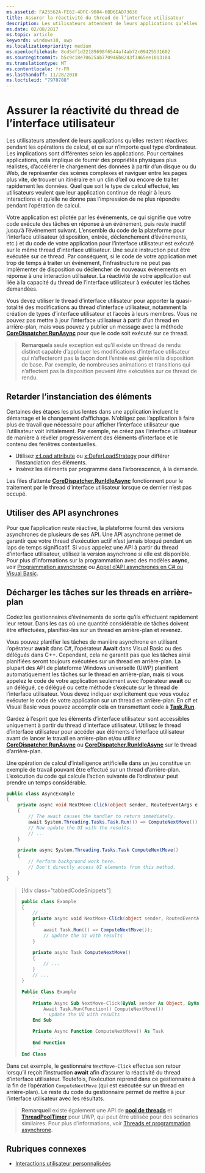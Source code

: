 ```yaml
---
ms.assetid: FA25562A-FE62-4DFC-9084-6BD6EAD73636
title: Assurer la réactivité du thread de l’interface utilisateur
description: Les utilisateurs attendent de leurs applications qu’elles restent réactives pendant les opérations de calcul, et ce sur n’importe quel type d’ordinateur.
ms.date: 02/08/2017
ms.topic: article
keywords: windows10, uwp
ms.localizationpriority: medium
ms.openlocfilehash: 8cd5df1d22189698f6544af4ab72c09425531602
ms.sourcegitcommit: b5c9c18e70625ab770946b8243f3465ee1013184
ms.translationtype: MT
ms.contentlocale: fr-FR
ms.lasthandoff: 11/28/2018
ms.locfileid: "7978788"
---
```

# <a name="keep-the-ui-thread-responsive"></a>Assurer la réactivité du thread de l’interface utilisateur


Les utilisateurs attendent de leurs applications qu’elles restent réactives pendant les opérations de calcul, et ce sur n’importe quel type d’ordinateur. Les implications sont différentes selon les applications. Pour certaines applications, cela implique de fournir des propriétés physiques plus réalistes, d’accélérer le chargement des données à partir d’un disque ou du Web, de représenter des scènes complexes et naviguer entre les pages plus vite, de trouver un itinéraire en un clin d’œil ou encore de traiter rapidement les données. Quel que soit le type de calcul effectué, les utilisateurs veulent que leur application continue de réagir à leurs interactions et qu’elle ne donne pas l’impression de ne plus répondre pendant l’opération de calcul.

Votre application est pilotée par les événements, ce qui signifie que votre code exécute des tâches en réponse à un événement, puis reste inactif jusqu’à l’événement suivant. L’ensemble du code de la plateforme pour l’interface utilisateur (disposition, entrée, déclenchement d’événements, etc.) et du code de votre application pour l’interface utilisateur est exécuté sur le même thread d’interface utilisateur. Une seule instruction peut être exécutée sur ce thread. Par conséquent, si le code de votre application met trop de temps à traiter un événement, l’infrastructure ne peut pas implémenter de disposition ou déclencher de nouveaux événements en réponse à une interaction utilisateur. La réactivité de votre application est liée à la capacité du thread de l’interface utilisateur à exécuter les tâches demandées.

Vous devez utiliser le thread d’interface utilisateur pour apporter la quasi-totalité des modifications au thread d’interface utilisateur, notamment la création de types d’interface utilisateur et l’accès à leurs membres. Vous ne pouvez pas mettre à jour l’interface utilisateur à partir d’un thread en arrière-plan, mais vous pouvez y publier un message avec la méthode [**CoreDispatcher.RunAsync**](https://msdn.microsoft.com/library/windows/apps/Hh750317) pour que le code soit exécuté sur ce thread.

> **Remarque**la seule exception est qu’il existe un thread de rendu distinct capable d’appliquer les modifications d’interface utilisateur qui n’affecteront pas la façon dont l’entrée est gérée ni la disposition de base. Par exemple, de nombreuses animations et transitions qui n’affectent pas la disposition peuvent être exécutées sur ce thread de rendu.

## <a name="delay-element-instantiation"></a>Retarder l’instanciation des éléments

Certaines des étapes les plus lentes dans une application incluent le démarrage et le changement d’affichage. N’obligez pas l’application à faire plus de travail que nécessaire pour afficher l’interface utilisateur que l’utilisateur voit initialement. Par exemple, ne créez pas l’interface utilisateur de manière à révéler progressivement des éléments d’interface et le contenu des fenêtres contextuelles.

-   Utilisez [x:Load attribute](../xaml-platform/x-load-attribute.md) ou [x:DeferLoadStrategy](https://msdn.microsoft.com/library/windows/apps/Mt204785) pour différer l’instanciation des éléments.
-   Insérez les éléments par programme dans l’arborescence, à la demande.

Les files d’attente [**CoreDispatcher.RunIdleAsync**](https://msdn.microsoft.com/library/windows/apps/Hh967918) fonctionnent pour le traitement par le thread d’interface utilisateur lorsque ce dernier n’est pas occupé.

## <a name="use-asynchronous-apis"></a>Utiliser des API asynchrones

Pour que l’application reste réactive, la plateforme fournit des versions asynchrones de plusieurs de ses API. Une API asynchrone permet de garantir que votre thread d’exécution actif n’est jamais bloqué pendant un laps de temps significatif. Si vous appelez une API à partir du thread d’interface utilisateur, utilisez la version asynchrone si elle est disponible. Pour plus d’informations sur la programmation avec des modèles **async**, voir [Programmation asynchrone](https://msdn.microsoft.com/library/windows/apps/Mt187335) ou [Appel d’API asynchrones en C# ou Visual Basic](https://msdn.microsoft.com/library/windows/apps/Mt187337).

## <a name="offload-work-to-background-threads"></a>Décharger les tâches sur les threads en arrière-plan

Codez les gestionnaires d’événements de sorte qu’ils effectuent rapidement leur retour. Dans les cas où une quantité considérable de tâches doivent être effectuées, planifiez-les sur un thread en arrière-plan et revenez.

Vous pouvez planifier les tâches de manière asynchrone en utilisant l’opérateur **await** dans C#, l’opérateur **Await** dans Visual Basic ou des délégués dans C++. Cependant, cela ne garantit pas que les tâches ainsi planifiées seront toujours exécutées sur un thread en arrière-plan. La plupart des API de plateforme Windows universelle (UWP) planifient automatiquement les tâches sur le thread en arrière-plan, mais si vous appelez le code de votre application seulement avec l’opérateur **await** ou un délégué, ce délégué ou cette méthode s’exécute sur le thread de l’interface utilisateur. Vous devez indiquer explicitement que vous voulez exécuter le code de votre application sur un thread en arrière-plan. En c# et Visual Basic vous pouvez accomplir cela en transmettant code à [**Task.Run**](https://msdn.microsoft.com/library/windows/apps/xaml/system.threading.tasks.task.run.aspx).

Gardez à l’esprit que les éléments d’interface utilisateur sont accessibles uniquement à partir du thread d’interface utilisateur. Utilisez le thread d’interface utilisateur pour accéder aux éléments d’interface utilisateur avant de lancer le travail en arrière-plan et/ou utilisez [**CoreDispatcher.RunAsync**](https://msdn.microsoft.com/library/windows/apps/Hh750317) ou [**CoreDispatcher.RunIdleAsync**](https://msdn.microsoft.com/library/windows/apps/Hh967918) sur le thread d’arrière-plan.

Une opération de calcul d’intelligence artificielle dans un jeu constitue un exemple de travail pouvant être effectué sur un thread d’arrière-plan. L’exécution du code qui calcule l’action suivante de l’ordinateur peut prendre un temps considérable.

```csharp
public class AsyncExample
{
    private async void NextMove-Click(object sender, RoutedEventArgs e)
    {
        // The await causes the handler to return immediately.
        await System.Threading.Tasks.Task.Run(() => ComputeNextMove());
        // Now update the UI with the results.
        // ...
    }

    private async System.Threading.Tasks.Task ComputeNextMove()
    {
        // Perform background work here.
        // Don't directly access UI elements from this method.
    }
}
```

> [!div class="tabbedCodeSnippets"]
> ```csharp
> public class Example
> {
>     // ...
>     private async void NextMove-Click(object sender, RoutedEventArgs e)
>     {
>         await Task.Run(() => ComputeNextMove());
>         // Update the UI with results
>     }
> 
>     private async Task ComputeNextMove()
>     {
>         // ...
>     }
>     // ...
> }
> ```
> ```vb
> Public Class Example
>     ' ...
>     Private Async Sub NextMove-Click(ByVal sender As Object, ByVal e As RoutedEventArgs)
>         Await Task.Run(Function() ComputeNextMove())
>         ' update the UI with results
>     End Sub
> 
>     Private Async Function ComputeNextMove() As Task
>         ' ...
>     End Function
>     ' ...
> End Class
> ```

Dans cet exemple, le gestionnaire `NextMove-Click` effectue son retour lorsqu’il reçoit l’instruction **await** afin d’assurer la réactivité du thread d’interface utilisateur. Toutefois, l’exécution reprend dans ce gestionnaire à la fin de l’opération `ComputeNextMove` (qui est exécutée sur un thread en arrière-plan). Le reste du code du gestionnaire permet de mettre à jour l’interface utilisateur avec les résultats.

> **Remarque**il existe également une API de [**pool de threads**](https://msdn.microsoft.com/library/windows/apps/BR229621) et [**ThreadPoolTimer**](https://msdn.microsoft.com/library/windows/apps/windows.system.threading.threadpooltimer.aspx) pour UWP, qui peut être utilisée pour des scénarios similaires. Pour plus d’informations, voir [Threads et programmation asynchrone](https://msdn.microsoft.com/library/windows/apps/Mt187340).

## <a name="related-topics"></a>Rubriques connexes

* [Interactions utilisateur personnalisées](https://msdn.microsoft.com/library/windows/apps/Mt185599)
